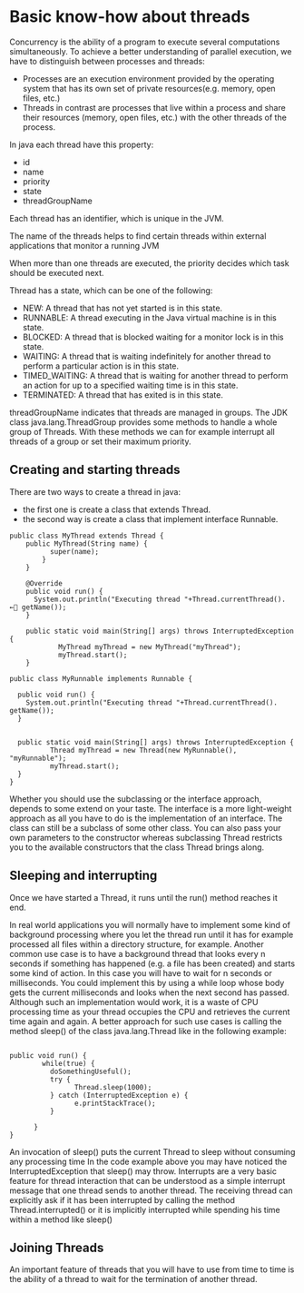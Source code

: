 # Basic know-how about threads

Concurrency is the ability of a program to execute several computations simultaneously.
To achieve a better understanding of parallel execution, we have to distinguish between processes and threads:
 - Processes are an execution environment provided by the operating system that has its own set of private resources(e.g. memory, open files, etc.)
 - Threads in contrast are processes that live within a process and share their resources (memory, open files, etc.) with the other threads of the process.

In java each thread have this property:
 - id
 - name
 - priority
 - state
 - threadGroupName

Each thread has an identifier, which is unique in the JVM.

The name of the threads helps to find certain threads within external applications that monitor a running JVM

When more than one threads are executed, the priority decides which task should be executed next.

Thread has a state, which can be one of the following:

- NEW: A thread that has not yet started is in this state.
- RUNNABLE: A thread executing in the Java virtual machine is in this state.
- BLOCKED: A thread that is blocked waiting for a monitor lock is in this state.
- WAITING: A thread that is waiting indefinitely for another thread to perform a particular action is in this state.
- TIMED_WAITING: A thread that is waiting for another thread to perform an action for up to a specified waiting time is in this state.
- TERMINATED: A thread that has exited is in this state.


threadGroupName indicates that threads are managed in groups. The JDK class java.lang.ThreadGroup provides some methods to handle a whole group of Threads. With these methods we can for example interrupt all threads of a group or set their maximum priority.

## Creating and starting threads

There are two ways to create a thread in java:

 - the first one is create a class that extends Thread.
 - the second way is create a class that implement interface Runnable.

```
public class MyThread extends Thread {
    public MyThread(String name) {
          super(name);
        }
    }

    @Override
    public void run() {
      System.out.println("Executing thread "+Thread.currentThread(). ←􏰀 getName());
    }
    
    public static void main(String[] args) throws InterruptedException {
            MyThread myThread = new MyThread("myThread");
            myThread.start();
    }
```

```
public class MyRunnable implements Runnable {

  public void run() {
    System.out.println("Executing thread "+Thread.currentThread(). getName());
  }


  public static void main(String[] args) throws InterruptedException {
          Thread myThread = new Thread(new MyRunnable(), "myRunnable");
          myThread.start();
  }
}
```

Whether you should use the subclassing or the interface approach, depends to some extend on your taste. The interface is a more light-weight approach as all you have to do is the implementation of an interface. The class can still be a subclass of some other class. You can also pass your own parameters to the constructor whereas subclassing Thread restricts you to the available constructors that the class Thread brings along.

## Sleeping and interrupting

Once we have started a Thread, it runs until the run() method reaches it end.

In real world applications you will normally have to implement some kind of background processing where you let the thread run until it has for example processed all files within a directory structure, for example. Another common use case is to have a background thread that looks every n seconds if something has happened (e.g. a file has been created) and starts some kind of action. In this case you will have to wait for n seconds or milliseconds. You could implement this by using a while loop whose body gets the current milliseconds and looks when the next second has passed. Although such an implementation would work, it is a waste of CPU processing time as your thread occupies the CPU and retrieves the current time again and again.
A better approach for such use cases is calling the method sleep() of the class java.lang.Thread like in the following example:

```

public void run() {
        while(true) {
          doSomethingUseful();
          try {
                Thread.sleep(1000);
          } catch (InterruptedException e) {
                e.printStackTrace();
          }
        
      }
}
```
An invocation of sleep() puts the current Thread to sleep without consuming any processing time
In the code example above you may have noticed the InterruptedException that sleep() may throw. Interrupts are a very basic feature for thread interaction that can be understood as a simple interrupt message that one thread sends to another thread. The receiving thread can explicitly ask if it has been interrupted by calling the method Thread.interrupted() or it is implicitly interrupted while spending his time within a method like sleep()

## Joining Threads

An important feature of threads that you will have to use from time to time is the ability of a thread to wait for the termination of another thread.

